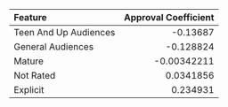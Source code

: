| Feature               |   Approval Coefficient |
|:----------------------|-----------------------:|
| Teen And Up Audiences |            -0.13687    |
| General Audiences     |            -0.128824   |
| Mature                |            -0.00342211 |
| Not Rated             |             0.0341856  |
| Explicit              |             0.234931   |